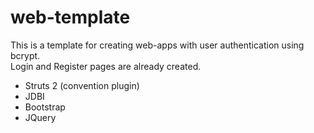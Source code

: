 web-template
============
This is a template for creating web-apps with user authentication using bcrypt.  
Login and Register pages are already created.

- Struts 2 (convention plugin)
- JDBI
- Bootstrap
- JQuery
